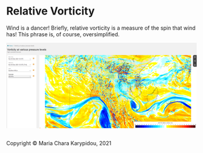 # Relative Vorticity

Wind is a dancer! Briefly, relative vorticity is a measure of the spin that wind has! This phrase is, of course, oversimplified.


![Relative Vorticity at 05/12/2021 (12:00 UTC) at 250 hPa from ECMWF](/src/Kinematics/img/ECMWF_RelVort_250hPa.png)


<footer>
<p style="float:left; width: 100%;">
Copyright © Maria Chara Karypidou, 2021
</p>
</footer>



